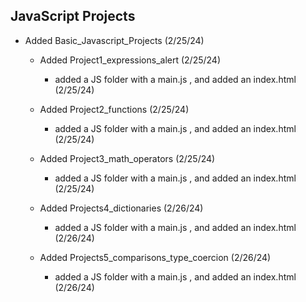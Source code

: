 ## JavaScript Projects

- Added Basic_Javascript_Projects (2/25/24)
    - Added Project1_expressions_alert  (2/25/24)
        - added a JS folder with a main.js , and added an index.html (2/25/24)
          
    - Added Project2_functions  (2/25/24)
        - added a JS folder with a main.js , and added an index.html (2/25/24)
          
     - Added Project3_math_operators (2/25/24)
        - added a JS folder with a main.js , and added an index.html (2/25/24)

    - Added Projects4_dictionaries (2/26/24)
        - added a JS folder with a main.js , and added an index.html (2/26/24)

    - Added Projects5_comparisons_type_coercion (2/26/24)
        - added a JS folder with a main.js , and added an index.html (2/26/24)
